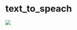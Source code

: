 # text_to_speach

![](https://github.com/KonstantinLeschenko/text_to_speach/blob/main/lib/123456.excalidraw)
